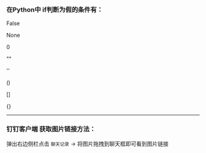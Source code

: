 ### 在Python中 if判断为假的条件有：
False

None

0

""

''

()

[]

{}

----

### 钉钉客户端 获取图片链接方法：
弹出右边侧栏点击 `聊天记录` -> 将图片拖拽到聊天框即可看到图片链接
